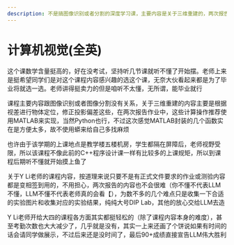 ```yaml
---
description: 不是搞图像识别或者分割的深度学习课，主要内容是关于三维重建的，两次报告结课，授课教师是Y Li
---
```


# 计算机视觉(全英)

这个课数学含量挺高的，好在没考试，坚持听几节课就听不懂了开始摆。老师上来是挺希望同学们是对这个课程内容感兴趣的选这个课，无奈大伙看起来都是为了毕业将就选一选。老师讲得挺卖力的但是咱听不太懂，无所谓，能毕业就行

课程主要内容跟图像识别或者图像分割没有关系，关于三维重建的内容主要是根据视差进行物体定位，修正投影偏差这些，在两次报告作业中，这些计算操作推荐使用MATLAB来实现，当然Python也行，不过这次感觉MATLAB封装的几个函数实在是方便太多，故不使用蟒来给自己多找麻烦

也许由于该学期的上课地点是教学楼五楼机房，学生都隔在屏障后，老师视野受限，所以该课程不像此前的C++程序设计课一样有比较多的上课规矩，所以到课程后期听不懂就开始摸上鱼了

关于Y Li老师的课程内容，按道理来说只要不是有正式文件要求的作业或测验内容都是变相签到用的，不用担心，两次报告的内容也不会很难（你不懂不代表LLM不懂，LLM不懂不代表老师真的会看【），为数不多的几个难点只是收集一下合适的实验图片和收集对应的实验结果，纯纯大号DIP Lab，其他的放心交给LLM去造

Y Li老师开给大四的课程各方面其实都挺轻松的（除了课程内容本身的难度），甚至考勤次数也大大减少了，几乎就是没有，其实一上来还画了个饼说如果有时间的话会请同学做展示，不过后来还是没时间了，最后90+成绩直接宣告LLM伟大胜利
